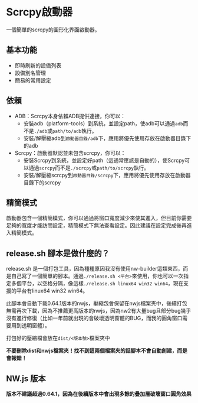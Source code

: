 # Scrcpy啟動器
一個簡單的scrcpy的圖形化界面啟動器。

## 基本功能
- 即時刷新的設備列表
- 設備別名管理
- 簡易的常用設定

## 依賴
- ADB：Scrcpy本身依賴ADB提供連接，你可以：
    - 安裝adb（platform-tools）到系統，並設定path，使adb可以通過`adb`而不是`./adb`或`path/to/adb`執行。
    - 安裝/解壓縮adb到`啟動器目錄/adb`下，應用將優先使用存放在啟動器目錄下的adb
- Scrcpy：啟動器默認並未包含scrcpy，你可以：
    - 安裝Scrcpy到系統，並設定好path（這通常應該是自動的），使Scrcpy可以通過`scrcpy`而不是`./scrcpy`或`path/to/scrcpy`執行。
    - 安裝/解壓縮scrcpy到`啟動器目錄/scrcpy`下，應用將優先使用存放在啟動器目錄下的scrcpy
## 精簡模式
啟動器包含一個精簡模式，你可以通過將窗口寬度減少來使其進入，但目前你需要足夠的寬度才能訪問設定，精簡模式下無法查看設定。因此建議在設定完成後再進入精簡模式。

## release.sh 腳本是做什麼的？
release.sh 是一個打包工具，因為種種原因我沒有使用nw-builder這類東西，而是自己寫了一個簡單的腳本。通過`./release.sh <平台>`來使用，你也可以一次指定多個平台，以空格分隔，像這樣`./release.sh linux64 win32 win64`，現在支援的平台有linux64 win32 win64。

此腳本會自動下載0.64.1版本的nwjs，壓縮包會保留在nwjs檔案夾中，後續打包無需再次下載，因為不推薦更高版本的nwjs，因為nw2有大量bug且部分bug幾乎沒有進行修復（比如一年前就出現的會破壞透明窗體的BUG，而我的圓角窗口需要用到透明窗體）。

打包好的壓縮檔會放在`dist/<版本號>`檔案夾中

**不要刪除dist和nwjs檔案夾！找不到這兩個檔案夾的話腳本不會自動創建，而是會報錯！**

## NW.js 版本
**版本不建議超過0.64.1，因為在後續版本中會出現多餘的疊加層破壞窗口圓角效果**
